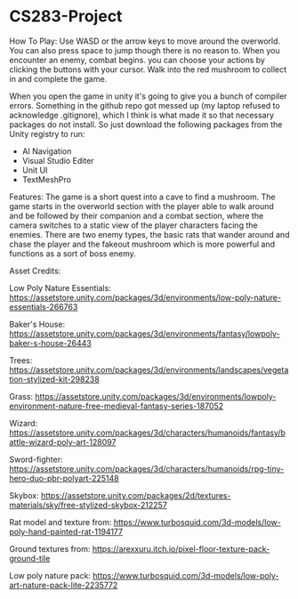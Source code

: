 # CS283-Project

How To Play:
Use WASD or the arrow keys to move around the overworld. You can also press space to jump though there
is no reason to. When you encounter an enemy, combat begins. you can choose your actions by clicking the 
buttons with your cursor. Walk into the red mushroom to collect in and complete the game.

When you open the game in unity it's going to give you a bunch of compiler errors. Something in the github repo
got messed up (my laptop refused to acknowledge .gitignore), which I think is what made it so that necessary packages do not install.
So just download the following packages from the Unity registry to run:
- AI Navigation
- Visual Studio Editer 
- Unit UI
- TextMeshPro

Features:
The game is a short quest into a cave to find a mushroom. The game starts in the overworld section with the player
able to walk around and be followed by their companion and a combat section, where the camera switches to a static
view of the player characters facing the enemies. There are two enemy types, the basic rats that wander around and chase the 
player and the fakeout mushroom which is more powerful and functions as a sort of boss enemy.

Asset Credits:

Low Poly Nature Essentials:
https://assetstore.unity.com/packages/3d/environments/low-poly-nature-essentials-266763

Baker's House:
https://assetstore.unity.com/packages/3d/environments/fantasy/lowpoly-baker-s-house-26443

Trees:
https://assetstore.unity.com/packages/3d/environments/landscapes/vegetation-stylized-kit-298238

Grass:
https://assetstore.unity.com/packages/3d/environments/lowpoly-environment-nature-free-medieval-fantasy-series-187052

Wizard:
https://assetstore.unity.com/packages/3d/characters/humanoids/fantasy/battle-wizard-poly-art-128097

Sword-fighter:
https://assetstore.unity.com/packages/3d/characters/humanoids/rpg-tiny-hero-duo-pbr-polyart-225148

Skybox:
https://assetstore.unity.com/packages/2d/textures-materials/sky/free-stylized-skybox-212257

Rat model and texture from:
https://www.turbosquid.com/3d-models/low-poly-hand-painted-rat-1194177

Ground textures from: 
https://arexxuru.itch.io/pixel-floor-texture-pack-ground-tile

Low poly nature pack:
https://www.turbosquid.com/3d-models/low-poly-art-nature-pack-lite-2235772
